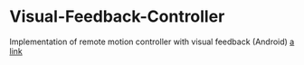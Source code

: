 # Visual-Feedback-Controller

Implementation of remote motion controller with visual feedback (Android)
[a link](https://www.researchgate.net/profile/Priyanka_Kokil/publication/318515525_Implementation_of_Remote_Motion_Controller_with_Visual_Feedback/links/596eb04b0f7e9bd5f75f7298/Implementation-of-Remote-Motion-Controller-with-Visual-Feedback.pdf)
